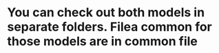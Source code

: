 # You can check out both models in separate folders. Filea common for those models are in common file

